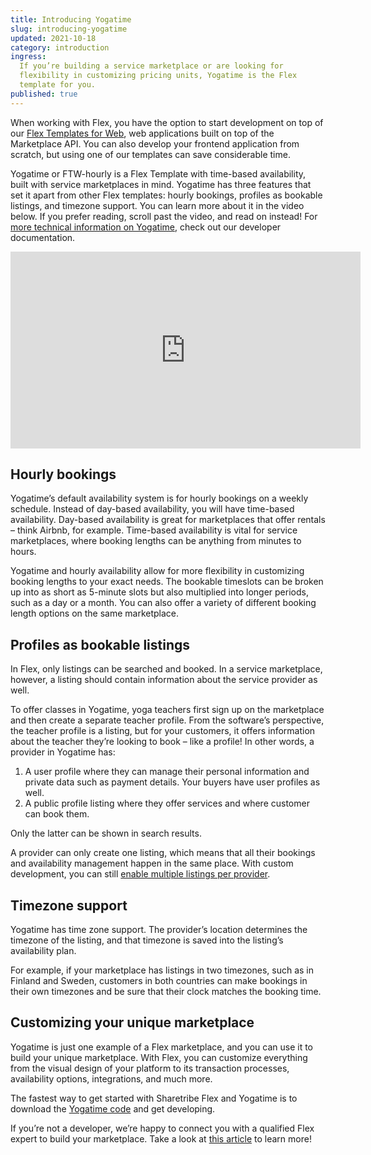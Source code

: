 ```yaml
---
title: Introducing Yogatime
slug: introducing-yogatime
updated: 2021-10-18
category: introduction
ingress:
  If you’re building a service marketplace or are looking for
  flexibility in customizing pricing units, Yogatime is the Flex
  template for you.
published: true
---
```


When working with Flex, you have the option to start development on top
of our [Flex Templates for Web](/ftw/how-to-customize-ftw/), web
applications built on top of the Marketplace API. You can also develop
your frontend application from scratch, but using one of our templates
can save considerable time.

Yogatime or FTW-hourly is a Flex Template with time-based availability,
built with service marketplaces in mind. Yogatime has three features
that set it apart from other Flex templates: hourly bookings, profiles
as bookable listings, and timezone support. You can learn more about it
in the video below. If you prefer reading, scroll past the video, and
read on instead! For
[more technical information on Yogatime](/ftw/ftw-hourly/), check out
our developer documentation.

<iframe width="560" height="315" src="https://www.youtube.com/embed/vbw6_wm9E4g" title="YouTube video player" frameborder="0" allow="accelerometer; autoplay; clipboard-write; encrypted-media; gyroscope; picture-in-picture" allowfullscreen></iframe>

## Hourly bookings

Yogatime’s default availability system is for hourly bookings on a
weekly schedule. Instead of day-based availability, you will have
time-based availability. Day-based availability is great for
marketplaces that offer rentals – think Airbnb, for example. Time-based
availability is vital for service marketplaces, where booking lengths
can be anything from minutes to hours.

Yogatime and hourly availability allow for more flexibility in
customizing booking lengths to your exact needs. The bookable timeslots
can be broken up into as short as 5-minute slots but also multiplied
into longer periods, such as a day or a month. You can also offer a
variety of different booking length options on the same marketplace.

## Profiles as bookable listings

In Flex, only listings can be searched and booked. In a service
marketplace, however, a listing should contain information about the
service provider as well.

To offer classes in Yogatime, yoga teachers first sign up on the
marketplace and then create a separate teacher profile. From the
software’s perspective, the teacher profile is a listing, but for your
customers, it offers information about the teacher they’re looking to
book – like a profile! In other words, a provider in Yogatime has:

1. A user profile where they can manage their personal information and
   private data such as payment details. Your buyers have user profiles
   as well.
2. A public profile listing where they offer services and where customer
   can book them.

Only the latter can be shown in search results.

A provider can only create one listing, which means that all their
bookings and availability management happen in the same place. With
custom development, you can still
[enable multiple listings per provider](/ftw/ftw-hourly/#each-provider-can-have-only-one-listing).

## Timezone support

Yogatime has time zone support. The provider’s location determines the
timezone of the listing, and that timezone is saved into the listing’s
availability plan.

For example, if your marketplace has listings in two timezones, such as
in Finland and Sweden, customers in both countries can make bookings in
their own timezones and be sure that their clock matches the booking
time.

## Customizing your unique marketplace

Yogatime is just one example of a Flex marketplace, and you can use it
to build your unique marketplace. With Flex, you can customize
everything from the visual design of your platform to its transaction
processes, availability options, integrations, and much more.

The fastest way to get started with Sharetribe Flex and Yogatime is to
download the [Yogatime code](https://github.com/sharetribe/ftw-hourly)
and get developing.

If you’re not a developer, we’re happy to connect you with a qualified
Flex expert to build your marketplace. Take a look at
[this article](/operator-guides/how-to-hire-developer/) to learn more!
